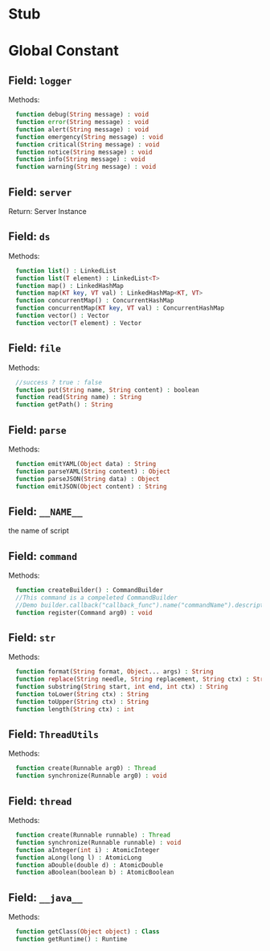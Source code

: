 Stub
===

# Global Constant

## Field: `logger`

Methods:

```php
  function debug(String message) : void
  function error(String message) : void
  function alert(String message) : void
  function emergency(String message) : void
  function critical(String message) : void
  function notice(String message) : void
  function info(String message) : void
  function warning(String message) : void
```

## Field: `server`

Return: Server Instance

## Field: `ds`

Methods:

```php
  function list() : LinkedList
  function list(T element) : LinkedList<T>
  function map() : LinkedHashMap
  function map(KT key, VT val) : LinkedHashMap<KT, VT>
  function concurrentMap() : ConcurrentHashMap
  function concurrentMap(KT key, VT val) : ConcurrentHashMap
  function vector() : Vector
  function vector(T element) : Vector
```

## Field: `file`

Methods:

```php
  //success ? true : false
  function put(String name, String content) : boolean
  function read(String name) : String
  function getPath() : String
```

## Field: `parse`

Methods:

```php
  function emitYAML(Object data) : String
  function parseYAML(String content) : Object
  function parseJSON(String data) : Object
  function emitJSON(Object content) : String
```

## Field: `__NAME__`

the name of script

## Field: `command`

Methods:

```php
  function createBuilder() : CommandBuilder
  //This command is a compeleted CommandBuilder
  //Demo builder.callback("callback_func").name("commandName").description("Demo command").build()
  function register(Command arg0) : void
```

## Field: `str`

Methods:

```php
  function format(String format, Object... args) : String
  function replace(String needle, String replacement, String ctx) : String
  function substring(String start, int end, int ctx) : String
  function toLower(String ctx) : String
  function toUpper(String ctx) : String
  function length(String ctx) : int
```

## Field: `ThreadUtils`

Methods:

```php
  function create(Runnable arg0) : Thread
  function synchronize(Runnable arg0) : void
```

## Field: `thread`

Methods:

```php
  function create(Runnable runnable) : Thread
  function synchronize(Runnable runnable) : void
  function aInteger(int i) : AtomicInteger
  function aLong(long l) : AtomicLong
  function aDouble(double d) : AtomicDouble
  function aBoolean(boolean b) : AtomicBoolean
```

## Field: `__java__`

Methods:

```php
  function getClass(Object object) : Class
  function getRuntime() : Runtime
```
